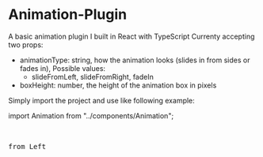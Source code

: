 # Animation-Plugin
A basic animation plugin I built in React with TypeScript
Currenty accepting two props:
  - animationType: string, how the animation looks (slides in from sides or fades in), Possible values:
       -  slideFromLeft, slideFromRight, fadeIn
  - boxHeight: number, the height of the animation box in pixels

Simply import the project and use like following example:

import Animation from "../components/Animation";
<pre>
<Animation animationType={"slideFromLeft"} boxHeight={500}>
     <div className={style.slideIn}>from Left</div>
</Animation>

</pre>
